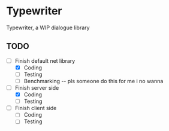 # Typewriter

Typewriter, a WIP dialogue library

## TODO

-   [ ] Finish default net library
    -   [x] Coding
    -   [ ] Testing
    -   [ ] Benchmarking -- pls someone do this for me i no wanna
-   [ ] Finish server side
    -   [x] Coding
    -   [ ] Testing
-   [ ] Finish client side
    -   [ ] Coding
    -   [ ] Testing
